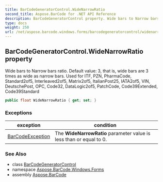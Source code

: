 ```yaml
---
title: BarCodeGeneratorControl.WideNarrowRatio
second_title: Aspose.BarCode for .NET API Reference
description: BarCodeGeneratorControl property. Wide bars to Narrow bars ratio. Default value 3 that is wide bars are 3 times as wide as narrow bars. Used for ITF PZN PharmaCode Standard2of5 Interleaved2of5 Matrix2of5 ItalianPost25 IATA2of5 VIN DeutschePost OPC Code32 DataLogic2of5 PatchCode Code39Extended Code39Standard
type: docs
weight: 250
url: /net/aspose.barcode.windows.forms/barcodegeneratorcontrol/widenarrowratio/
---
```

## BarCodeGeneratorControl.WideNarrowRatio property

Wide bars to Narrow bars ratio. Default value: 3, that is, wide bars are 3 times as wide as narrow bars. Used for ITF, PZN, PharmaCode, Standard2of5, Interleaved2of5, Matrix2of5, ItalianPost25, IATA2of5, VIN, DeutschePost, OPC, Code32, DataLogic2of5, PatchCode, Code39Extended, Code39Standard

```csharp
public float WideNarrowRatio { get; set; }
```

### Exceptions

| exception | condition |
| --- | --- |
| [BarCodeException](../../../aspose.barcode/barcodeexception/) | The **WideNarrowRatio** parameter value is less than or equal to 0. |

### See Also

* class [BarCodeGeneratorControl](../)
* namespace [Aspose.BarCode.Windows.Forms](../../barcodegeneratorcontrol/)
* assembly [Aspose.BarCode](../../../)


